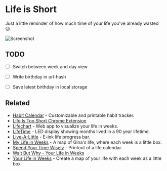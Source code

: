 # Life is Short

Just a little reminder of how much time of your life you've already wasted 😉.

![Screenshot](./docs/images/screenshot.png)


## TODO

- [ ] Switch between week and day view
- [ ] Write birthday in url-hash
- [ ] Save latest birthday in local storage


## Related

- [Habit Calendar] - Customizable and printable habit tracker.
- [Life Is Too Short Chrome Extension]
- [Lifechart] - Web app to visualize your life in weeks.
- [LifeTime] - LED display showing months lived in a 90 year lifetime.
- [Live-A-Little] - E-ink life progress bar.
- [My Life in Weeks] - A map of Gina's life, where each week is a little box.
- [Spend Your Time Wisely] - Printout of a life calendar.
- [Wait But Why - Your Life in Weeks]
- [Your Life in Weeks] - Create a map of your life with each week as a little box.

[Habit Calendar]: https://habitcalendar.co/
[Life Is Too Short Chrome Extension]: https://github.com/hychen/lifeistooshort-chrome-extension
[Lifechart]: https://infertux.com/labs/lifechart/
[LifeTime]: https://www.instructables.com/LifeTime/
[Live-A-Little]: https://hackaday.io/project/180219-live-a-little
[My Life in Weeks]: https://weeks.ginatrapani.org/
[Spend Your Time Wisely]: https://imgur.com/67aHKhF
[Wait But Why - Your Life in Weeks]: https://waitbutwhy.com/2014/05/life-weeks.html
[Your Life in Weeks]: https://lifeweeks.app/
